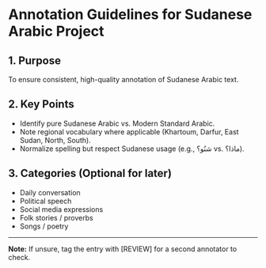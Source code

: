 # Annotation Guidelines for Sudanese Arabic Project

## 1. Purpose

To ensure consistent, high-quality annotation of Sudanese Arabic text.

## 2. Key Points

- Identify pure Sudanese Arabic vs. Modern Standard Arabic.
- Note regional vocabulary where applicable (Khartoum, Darfur, East Sudan, North, South).
- Normalize spelling but respect Sudanese usage (e.g., شنُو؟ vs. ماذا؟).

## 3. Categories (Optional for later)

- Daily conversation
- Political speech
- Social media expressions
- Folk stories / proverbs
- Songs / poetry

---

**Note:** If unsure, tag the entry with [REVIEW] for a second annotator to check.
